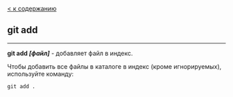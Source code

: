 [< к содержанию](./readme.md)

## git add
---
**git add *[файл]*** - добавляет файл в индекс.

Чтобы добавить все файлы в каталоге в индекс (кроме игнорируемых), используйте команду:

```bash=
git add .
```